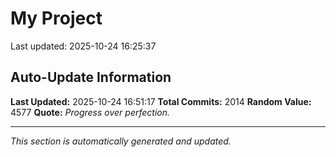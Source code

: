 # My Project


Last updated: 2025-10-24 16:25:37





































































































































































































































































































































































































































































































































































































































































































































































































































































































































































































































































































































































































































































































































































































































































































































































































































































































































































































































































































































































































































































































































































































































































































































































































































































































## Auto-Update Information

**Last Updated:** 2025-10-24 16:51:17
**Total Commits:** 2014
**Random Value:** 4577
**Quote:** _Progress over perfection._

---
_This section is automatically generated and updated._